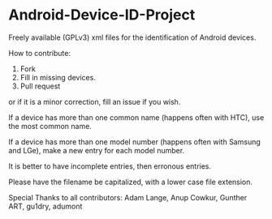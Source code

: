 Android-Device-ID-Project
=========================

Freely available (GPLv3) xml files for the identification of Android devices.

How to contribute:

1) Fork
2) Fill in missing devices.
3) Pull request

or if it is a minor correction, fill an issue if you wish.


If a device has more than one common name (happens often with HTC), use the
most common name.

If a device has more than one model number (happens often with Samsung and
LGe), make a new entry for each model number.

It is better to have incomplete entries, then erronous entries.

Please have the filename be capitalized, with a lower case file extension.


Special Thanks to all contributors:
Adam Lange, Anup Cowkur, Gunther ART, gu1dry, adumont
